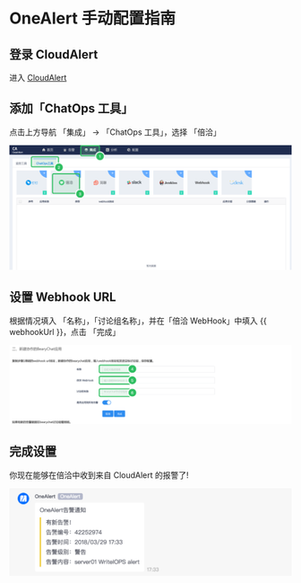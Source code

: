 # OneAlert 手动配置指南

## 登录 CloudAlert

进入 [CloudAlert](https://caweb.aiops.com/#/)

## 添加「ChatOps 工具」

点击上方导航 「集成」 -> 「ChatOps 工具」，选择 「倍洽」

![](/tutorials/image/onealert_installation.png)

## 设置 Webhook URL

根据情况填入 「名称」，「讨论组名称」，并在「倍洽 WebHook」中填入 {{ webhookUrl }}，点击 「完成」

![](/tutorials/image/onealert_webhook.png)

## 完成设置

你现在能够在倍洽中收到来自 CloudAlert 的报警了!

![](/tutorials/image/onealert_preview.png)
